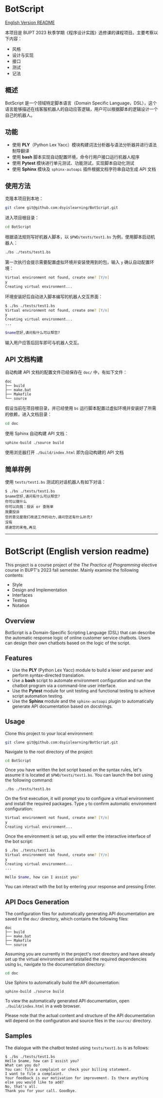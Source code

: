 # BotScript

[English Version README](#_BotScript_(English_version))

本项目是 BUPT 2023 秋季学期《程序设计实践》选修课的课程项目。主要考察以下内容：

- 风格
- 设计与实现
- 接口
- 测试
- 记法

## 概述

BotScript 是一个领域特定脚本语言（Domain Specific Language，DSL），这个语言能够描述在线客服机器人的自动应答逻辑，用户可以根据脚本的逻辑设计一个自己的机器人。


## 功能

- 使用 **PLY**（Python Lex Yacc）模块构建词法分析器与语法分析器并进行语法制导翻译
- 使用 **bash** 脚本实现自动配置环境，命令行用户接口运行机器人程序
- 使用 **Pytest** 模块进行单元测试、功能测试，实现脚本自动化测试
- 使用 **Sphinx** 模块及 `sphinx-autoapi` 插件根据文档字符串自动生成 API 文档

## 使用方法

克隆本项目到本地：

```zsh
git clone git@github.com:dsyislearning/BotScript.git
```

进入项目根目录：

```zsh
cd BotScript
```

根据语法规则写好机器人脚本，以 `$PWD/tests/test1.bs` 为例，使用脚本启动机器人：

```zsh
./bs ./tests/test1.bs
```

第一次执行会提示需要配置虚拟环境并安装使用到的包，输入 `y` 确认自动配置环境：

```zsh
Virtual environment not found, create one? [Y/n]
y
Creating virtual environment...
```

环境安装好后自动进入脚本编写的机器人交互界面：

```zsh
$ ./bs ./tests/test1.bs
Virtual environment not found, create one? [Y/n]
y
Creating virtual environment...
...

$name您好,请问有什么可以帮您?

```

输入用户应答后回车即可与机器人交互。

## API 文档构建

自动构建 API 文档的配置文件已经保存在 `doc/` 中，有如下文件：

```
doc
├── build
├── make.bat
├── Makefile
└── source
```

假设当前在项目根目录，并已经使用 `bs` 运行脚本配置过虚拟环境并安装好了所需的依赖，进入文档目录：

```zsh
cd doc
```

使用 Sphinx 自动构建 API 文档：

```zsh
sphinx-build ./source build
```

使用浏览器打开 `./build/index.html` 即为自动构建的 API 文档

## 简单样例

使用 `tests/test1.bs` 测试的对话机器人有如下对话：

```
$ ./bs ./tests/test1.bs
$name您好,请问有什么可以帮您?
你可以做什么
你可以向我：投诉 or 查账单
我要投诉
您的意见是我们改进工作的动力,请问您还有什么补充?
没有
感谢您的来电,再见
```

---

# BotScript (English version readme)

This project is a course project of the *The Practice of Programming* elective course in BUPT's 2023 fall semester. Mainly examine the following contents:

- Style
- Design and Implementation
- Interfaces
- Testing
- Notation

## Overview

BotScript is a Domain-Specific Scripting Language (DSL) that can describe the automatic response logic of online customer service chatbots. Users can design their own chatbots based on the logic of the script.

## Features

- Use the **PLY** (Python Lex Yacc) module to build a lexer and parser and perform syntax-directed translation.
- Use a **bash** script to automate environment configuration and run the chatbot program via a command-line user interface.
- Use the **Pytest** module for unit testing and functional testing to achieve script automation testing.
- Use the **Sphinx** module and the `sphinx-autoapi` plugin to automatically generate API documentation based on docstrings.

## Usage

Clone this project to your local environment:

```zsh
git clone git@github.com:dsyislearning/BotScript.git
```

Navigate to the root directory of the project:

```zsh
cd BotScript
```

Once you have written the bot script based on the syntax rules, let's assume it is located at `$PWD/tests/test1.bs`. You can launch the bot using the following command:

```zsh
./bs ./tests/test1.bs
```

On the first execution, it will prompt you to configure a virtual environment and install the required packages. Type `y` to confirm automatic environment configuration:

```zsh
Virtual environment not found, create one? [Y/n]
y
Creating virtual environment...
```

Once the environment is set up, you will enter the interactive interface of the bot script:

```zsh
$ ./bs ./tests/test1.bs
Virtual environment not found, create one? [Y/n]
y
Creating virtual environment...
...

Hello $name, how can I assist you?

```

You can interact with the bot by entering your response and pressing Enter.

## API Docs Generation

The configuration files for automatically generating API documentation are saved in the `doc/` directory, which contains the following files:

```
doc
├── build
├── make.bat
├── Makefile
└── source
```

Assuming you are currently in the project's root directory and have already set up the virtual environment and installed the required dependencies using `bs`, navigate to the documentation directory:

```zsh
cd doc
```

Use Sphinx to automatically build the API documentation:

```zsh
sphinx-build ./source build
```

To view the automatically generated API documentation, open `./build/index.html` in a web browser.

Please note that the actual content and structure of the API documentation will depend on the configuration and source files in the `source/` directory.

## Samples

The dialogue with the chatbot tested using `tests/test1.bs` is as follows:

```
$ ./bs ./tests/test1.bs
Hello $name, how can I assist you?
What can you do?
You can: file a complaint or check your billing statement.
I want to file a complaint.
Your feedback is our motivation for improvement. Is there anything else you would like to add?
No, that's all.
Thank you for your call. Goodbye.
```

